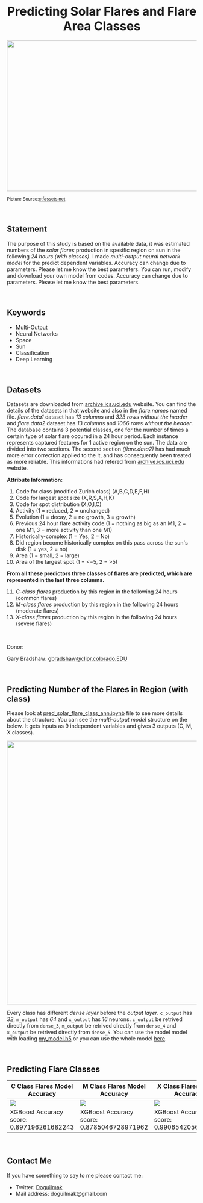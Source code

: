 <h1  align=center><font  size = 6>Predicting Solar Flares and Flare Area Classes</font></h1>

<p align="center">
    <img src="https://images.ctfassets.net/cnu0m8re1exe/1RiWk3i0ceklxImgCFDrTD/af90389b5fadb31b7142b9f98247f917/Untitled_design__54_.png?fm=jpg&fl=progressive&w=660&h=433&fit=fill" height=400  width=1000> 
</p>

<small>Picture Source:<a  href="https://images.ctfassets.net/cnu0m8re1exe/1RiWk3i0ceklxImgCFDrTD/af90389b5fadb31b7142b9f98247f917/Untitled_design__54_.png?fm=jpg&fl=progressive&w=660&h=433&fit=fill">ctfassets.net</a></small>

<br>

<h2>Statement</h2>

The purpose of this study is based on the available data, it was estimated numbers of the <i>solar flares</i> production in spesific region on sun in the following <i>24 hours (with classes)</i>. I made <i>multi-output neural network model</i> for the predict dependent variables. Accuracy can change due to parameters. Please let me know the best parameters.  You can run, modify and download your own model from codes. Accuracy can change due to parameters. Please let me know the best parameters.</p>

<br>  

<h2>Keywords</h2>

<ul>
	<li>Multi-Output</li>
	<li>Neural Networks</li>
	<li>Space</li>
	<li>Sun</li>
	<li>Classification</li>
	<li>Deep Learning</li>
</ul>  

<br>

<h2>Datasets</h2>

<p>Datasets are downloaded from <a href="https://archive.ics.uci.edu/ml/datasets/Solar+Flare">archive.ics.uci.edu</a> website. You can find the details of the datasets in that website and also in the <i>flare.names</i> named file. <i>flare.data1</i> dataset has <i>13 columns</i> and <i>323 rows without the header</i> and <i>flare.data2</i> dataset has <i>13 columns</i> and <i>1066 rows without the header</i>. The database contains 3 potential classes, one for the number of times a certain type of solar flare occured in a 24 hour period. Each instance represents captured features for 1 active region on the sun. The data are divided into two sections. The second section <i>(flare.data2)</i> has had much more error correction applied to the it, and has consequently been treated as more reliable. This informations had refered from  <a href="https://archive.ics.uci.edu/ml/datasets/Solar+Flare">archive.ics.uci.edu</a> website.</p>

<b>Attribute Information:</b>

<ol>
	<li>Code for class (modified Zurich class) (A,B,C,D,E,F,H)</li>
	<li>Code for largest spot size (X,R,S,A,H,K)</li>
	<li>Code for spot distribution (X,O,I,C)</li>  
	<li>Activity (1 = reduced, 2 = unchanged)</li>  
	<li>Evolution (1 = decay, 2 = no growth, 3 = growth)</li>  
	<li>Previous 24 hour flare activity code (1 = nothing as big as an M1, 2 = one M1, 3 = more activity than one M1)</li>  
	<li>Historically-complex (1 = Yes, 2 = No)</li>  
	<li>Did region become historically complex on this pass across the sun's disk (1 = yes, 2 = no)</li>  
	<li>Area (1 = small, 2 = large)</li>  
	<li>Area of the largest spot (1 = <=5, 2 = >5)</li>  
</ol>


<b>From all these predictors three classes of flares are predicted, which are represented in the last three columns.</b>  

11. <i>C-class flares</i> production by this region in the following 24 hours (common flares)
12. <i>M-class flares</i> production by this region in the following 24 hours (moderate flares)
13. <i>X-class flares</i> production by this region in the following 24 hours (severe flares)

<br>

<p>Donor:    

Gary Bradshaw: gbradshaw@clipr.colorado.EDU</p>

<br>

<h2>Predicting Number of the Flares in Region (with class)</h2>

<p>Please look at <a  href="https://github.com/doguilmak/Predicting-Solar-Flares-and-Flare-Area-Classes/blob/main/pred_solar_flare_class_ann.ipynb">pred_solar_flare_class_ann.ipynb</a> file to see more details about the structure. You can see the <i>multi-output model</i> structure on the below. It gets inputs as 9 independent variables and gives 3 outputs (C, M, X classes).</p>

<div align="center">
	<img width=700  height=700 src="https://raw.githubusercontent.com/doguilmak/Predicting-Solar-Flares-with-XGBoost-and-ANN/main/Plots/model.png">
</div>

<p>Every class has different <i>dense layer</i> before the <i>output layer</i>. <code>c_output</code> has <i>32</i>, <code>m_output</code> has <i>64</i> and <code>x_output</code> has <i>16</i> neurons. <code>c_output</code> be retrived directly from <code>dense_3</code>, <code>m_output</code> be retrived directly from <code>dense_4</code> and <code>x_output</code> be retrived directly from <code>dense_5</code>. You can use the model model with loading <a  href="https://github.com/doguilmak/Predicting-Solar-Flares-and-Flare-Area-Classes/blob/main/my_model.h5">my_model.h5</a> or you can use the whole model <a  href="https://github.com/doguilmak/Predicting-Solar-Flares-and-Flare-Area-Classes/tree/main/my_model">here</a>.</p>

<br>

<h2>Predicting Flare Classes</h2>

| C Class Flares Model Accuracy | M Class Flares Model Accuracy | X Class Flares Model Accuracy |
|--|--|--|
| <img src="https://raw.githubusercontent.com/doguilmak/Predicting-Solar-Flares-with-XGBoost-and-ANN/main/Plots/C-Class_flares_model_accuracy.png"> | <img src="https://raw.githubusercontent.com/doguilmak/Predicting-Solar-Flares-with-XGBoost-and-ANN/main/Plots/M-Class_flares_model_accuracy.png"> | <img src="https://raw.githubusercontent.com/doguilmak/Predicting-Solar-Flares-with-XGBoost-and-ANN/main/Plots/X-Class_flares_model_accuracy.png"> |
| XGBoost Accuracy score: 0.897196261682243 | XGBoost Accuracy score: 0.8785046728971962 | XGBoost Accuracy score: 0.9906542056074766 | 

<br>

<h2>Contact Me</h2>

<p>If you have something to say to me please contact me:</p>  

<ul>
	<li>Twitter: <a  href="https://twitter.com/Doguilmak">Doguilmak</a></li>
	<li>Mail address: doguilmak@gmail.com</li>
</ul>
